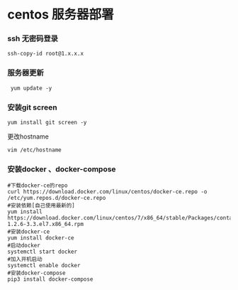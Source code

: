 # centos 服务器部署



### ssh 无密码登录

```shell
ssh-copy-id root@1.x.x.x
```

### 服务器更新

```shell
 yum update -y
```
### 安装git screen 

```shell
yum install git screen -y
```

更改hostname

```shell
vim /etc/hostname
```

### 安装docker  、docker-compose

```shell
#下载docker-ce的repo
curl https://download.docker.com/linux/centos/docker-ce.repo -o /etc/yum.repos.d/docker-ce.repo
#安装依赖[自己使用最新的]
yum install https://download.docker.com/linux/centos/7/x86_64/stable/Packages/containerd.io-1.2.6-3.3.el7.x86_64.rpm
#安装docker-ce
yum install docker-ce
#启动docker
systemctl start docker
#加入开机启动
systemctl enable docker
#安装docker-compose
pip3 install docker-compose
```

